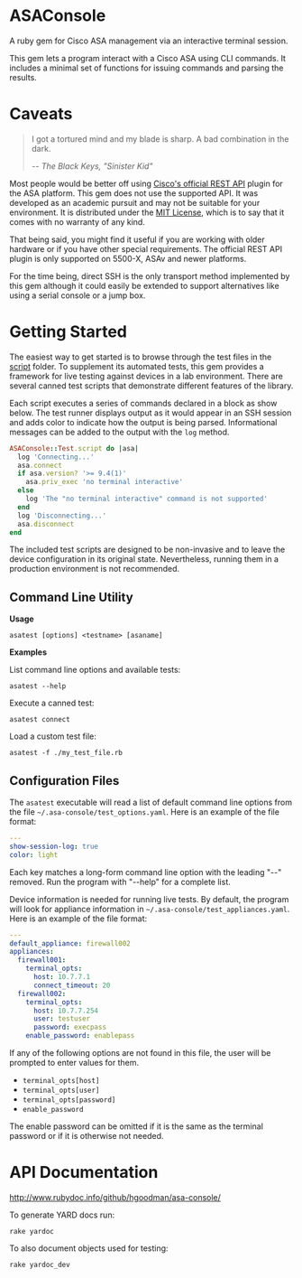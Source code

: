 ASAConsole
==========

A ruby gem for Cisco ASA management via an interactive terminal session.

This gem lets a program interact with a Cisco ASA using CLI commands. It includes a minimal set of functions for issuing commands and parsing the results.

Caveats
=======

> I got a tortured mind and my blade is sharp. A bad combination in the dark.
>
> -- <cite>The Black Keys, "Sinister Kid"</cite>

Most people would be better off using [Cisco's official REST API](http://www.cisco.com/c/en/us/td/docs/security/asa/api/qsg-asa-api.html) plugin for the ASA platform. This gem does not use the supported API. It was developed as an academic pursuit and may not be suitable for your environment. It is distributed under the [MIT License](LICENSE.md), which is to say that it comes with no warranty of any kind.

That being said, you might find it useful if you are working with older hardware or if you have other special requirements. The official REST API plugin is only supported on 5500-X, ASAv and newer platforms.

For the time being, direct SSH is the only transport method implemented by this gem although it could easily be extended to support alternatives like using a serial console or a jump box.

Getting Started
===============

The easiest way to get started is to browse through the test files in the [script](script/) folder. To supplement its automated tests, this gem provides a framework for live testing against devices in a lab environment. There are several canned test scripts that demonstrate different features of the library.

Each script executes a series of commands declared in a block as show below. The test runner displays output as it would appear in an SSH session and adds color to indicate how the output is being parsed. Informational messages can be added to the output with the `log` method.

```ruby
ASAConsole::Test.script do |asa|
  log 'Connecting...'
  asa.connect
  if asa.version? '>= 9.4(1)'
    asa.priv_exec 'no terminal interactive'
  else
    log 'The "no terminal interactive" command is not supported'
  end
  log 'Disconnecting...'
  asa.disconnect
end
```

The included test scripts are designed to be non-invasive and to leave the device configuration in its original state. Nevertheless, running them in a production environment is not recommended.

Command Line Utility
--------------------

**Usage**

    asatest [options] <testname> [asaname]

**Examples**

List command line options and available tests:

    asatest --help

Execute a canned test:

    asatest connect

Load a custom test file:

    asatest -f ./my_test_file.rb

Configuration Files
-------------------

The `asatest` executable will read a list of default command line options from the file `~/.asa-console/test_options.yaml`. Here is an example of the file format:

```yaml
---
show-session-log: true
color: light
```

Each key matches a long-form command line option with the leading "--" removed. Run the program with "--help" for a complete list.

Device information is needed for running live tests. By default, the program will look for appliance information in `~/.asa-console/test_appliances.yaml`. Here is an example of the file format:

```yaml
---
default_appliance: firewall002
appliances:
  firewall001:
    terminal_opts:
      host: 10.7.7.1
      connect_timeout: 20
  firewall002:
    terminal_opts:
      host: 10.7.7.254
      user: testuser
      password: execpass
    enable_password: enablepass
```

If any of the following options are not found in this file, the user will be prompted to enter values for them.

- `terminal_opts[host]`
- `terminal_opts[user]`
- `terminal_opts[password]`
- `enable_password`

The enable password can be omitted if it is the same as the terminal password or if it is otherwise not needed.

API Documentation
=================

http://www.rubydoc.info/github/hgoodman/asa-console/

To generate YARD docs run:

    rake yardoc

To also document objects used for testing:

    rake yardoc_dev
